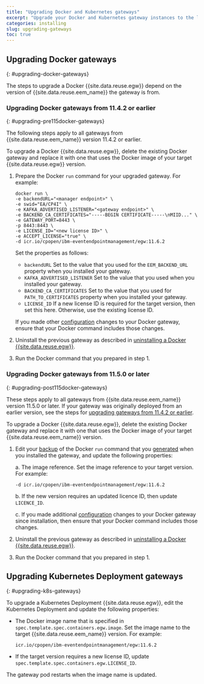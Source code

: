 ```yaml
---
title: "Upgrading Docker and Kubernetes gateways"
excerpt: "Upgrade your Docker and Kubernetes gateway instances to the latest version."
categories: installing
slug: upgrading-gateways
toc: true
---
```


## Upgrading Docker gateways
{: #upgrading-docker-gateways}

The steps to upgrade a Docker {{site.data.reuse.egw}} depend on the version of {{site.data.reuse.eem_name}} the gateway is from.

### Upgrading Docker gateways from 11.4.2 or earlier
{: #upgrading-pre115docker-gateways}

The following steps apply to all gateways from {{site.data.reuse.eem_name}} version 11.4.2 or earlier.

To upgrade a Docker {{site.data.reuse.egw}}, delete the existing Docker gateway and replace it with one that uses the Docker image of your target {{site.data.reuse.egw}} version. 

1. Prepare the Docker `run` command for your upgraded gateway. For example:

    ```shell
    docker run \
    -e backendURL="<manager endpoint>" \
    -e swid="EA/CP4I" \
    -e KAFKA_ADVERTISED_LISTENER="<gateway endpoint>" \
    -e BACKEND_CA_CERTIFICATES="-----BEGIN CERTIFICATE-----\nMIID..." \
    -e GATEWAY_PORT=8443 \
    -p 8443:8443 \
    -e LICENSE_ID="<new license ID>" \
    -e ACCEPT_LICENSE="true" \
    -d icr.io/cpopen/ibm-eventendpointmanagement/egw:11.6.2
    ```

   Set the properties as follows:
   
   - `backendURL` Set to the value that you used for the `EEM_BACKEND_URL` property when you installed your gateway.
   - `KAFKA_ADVERTISED_LISTENER` Set to the value that you used when you installed your gateway.
   - `BACKEND_CA_CERTIFICATES` Set to the value that you used for `PATH_TO_CERTIFICATES` property when you installed your gateway.
   - `LICENSE_ID` If a new license ID is required for the target version, then set this here. Otherwise, use the existing license ID. 
   
   If you made other [configuration](../configuring) changes to your Docker gateway, ensure that your Docker command includes those changes.

2. Uninstall the previous gateway as described in [uninstalling a Docker {{site.data.reuse.egw}}](../uninstalling/#uninstall-docker-gateway).
3. Run the Docker command that you prepared in step 1. 

### Upgrading Docker gateways from 11.5.0 or later
{: #upgrading-post115docker-gateways}

These steps apply to all gateways from {{site.data.reuse.eem_name}} version 11.5.0 or later. If your gateway was originally deployed from an earlier version, see the steps for [upgrading gateways from 11.4.2 or earlier](#upgrading-pre115-docker-gateways).

To upgrade a Docker {{site.data.reuse.egw}}, delete the existing Docker gateway and replace it with one that uses the Docker image of your target {{site.data.reuse.eem_name}} version. 

1. Edit your [backup](../backup-restore) of the Docker `run` command that you [generated](../install-gateway#generating-gateway-configs) when you installed the gateway, and update the following properties:

    a. The image reference. Set the image reference to your target version. For example:

    ```shell
    -d icr.io/cpopen/ibm-eventendpointmanagement/egw:11.6.2
    ```
    
    b. If the new version requires an updated licence ID, then update `LICENCE_ID`.

    c. If you made additional [configuration](../configuring) changes to your Docker gateway since installation, then ensure that your Docker command includes those changes.

2. Uninstall the previous gateway as described in [uninstalling a Docker {{site.data.reuse.egw}}](../uninstalling/#uninstall-docker-gateway).
3. Run the Docker command that you prepared in step 1. 


## Upgrading Kubernetes Deployment gateways
{: #upgrading-k8s-gateways}

To upgrade a Kubernetes Deployment {{site.data.reuse.egw}}, edit the Kubernetes Deployment and update the following properties:

- The Docker image name that is specified in `spec.template.spec.containers.egw.image`.  Set the image name to the target {{site.data.reuse.eem_name}} version. For example: 

    ```
    icr.io/cpopen/ibm-eventendpointmanagement/egw:11.6.2
    ```

- If the target version requires a new license ID, update `spec.template.spec.containers.egw.LICENSE_ID`.

The gateway pod restarts when the image name is updated.

